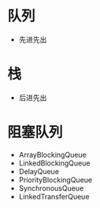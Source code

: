 # 队列
- 先进先出
# 栈
- 后进先出

# 阻塞队列
- ArrayBlockingQueue
- LinkedBlockingQueue
- DelayQueue
- PriorityBlockingQueue
- SynchronousQueue
- LinkedTransferQueue
